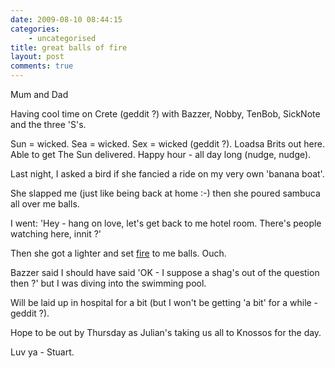 ```yaml
---
date: 2009-08-10 08:44:15
categories:
    - uncategorised
title: great balls of fire
layout: post
comments: true
---
```

Mum and Dad

Having cool time on Crete (geddit ?) with Bazzer, Nobby, TenBob,
SickNote and the three 'S's.

Sun = wicked. Sea = wicked. Sex = wicked (geddit ?). Loadsa Brits out
here. Able to get The Sun delivered. Happy hour - all day long (nudge,
nudge).

Last night, I asked a bird if she fancied a ride on my very own 'banana
boat'.

She slapped me (just like being back at home :-) then she poured sambuca
all over me balls.

I went: 'Hey - hang on love, let's get back to me hotel room. There's
people watching here, innit ?'

Then she got a lighter and set
[fire](http://news.bbc.co.uk/1/hi/world/europe/8189296.stm) to me balls.
Ouch.

Bazzer said I should have said 'OK - I suppose a shag's out of the
question then ?' but I was diving into the swimming pool.

Will be laid up in hospital for a bit (but I won't be getting 'a bit'
for a while - geddit ?).

Hope to be out by Thursday as Julian's taking us all to Knossos for the
day.

Luv ya - Stuart.
